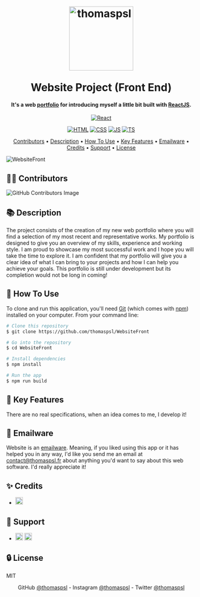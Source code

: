 <h1 align="center">
  <p></p><p></p> 
  <a href="https://www.thomaspsl.fr"><img src="https://user-images.githubusercontent.com/84765571/216166816-aa52913c-abfd-453f-8dbf-962a5d147531.png" alt="thomaspsl" width="170"></a>
  <br><p></p>Website Project (Front End)<br>
</h1>
<h4 align="center">It's a web <a href="https://www.thomaspsl.fr" target="_blank">portfolio</a> for introducing myself a little bit built with <a href="https://fr.reactjs.org/" target="_blank">ReactJS</a>.</h4>

<!-- --------------------------------------------------------- -->

<p align="center">
  <a href="https://fr.reactjs.org/"><img src="https://img.shields.io/badge/React-18.2-5ED3F3" alt="React"></a>
</p>
<p align="center">
  <a href="https://html.com/"><img src="https://img.shields.io/badge/HTML-5.0-E34C26" alt="HTML"></a>
  <a href="https://developer.mozilla.org/fr/docs/Learn/CSS"><img src="https://img.shields.io/badge/CSS-3.0-563D7C" alt="CSS"></a>
  <a href="https://developer.mozilla.org/fr/docs/Learn/JavaScript"><img src="https://img.shields.io/badge/JS-_13.0_-F1E05A" alt="JS"></a>
  <a href="https://www.typescriptlang.org/"><img src="https://img.shields.io/badge/TS-4.8-3178C6" alt="TS"></a>
</p>

<!-- --------------------------------------------------------- -->

<p align="center">
  <a href="#-contributors">Contributors</a> •
  <a href="#-description">Description</a> •
  <a href="#-how-to-use">How To Use</a> •
  <a href="#-key-features">Key Features</a> •
  <a href="#-emailware">Emailware</a> •
  <a href="#-credits">Credits</a> •
  <a href="#-support">Support</a> •
  <a href="#-license">License</a>
</p>

<!-- --------------------------------------------------------- -->
![WebsiteFront](https://github.com/thomaspsl/WebsiteFront/assets/84765571/52061de2-2c13-4dda-b25e-7297cb02b1c0)

<!-- --------------------------------------------------------- -->

## 👨‍🎓 Contributors
![GitHub Contributors Image](https://contrib.rocks/image?repo=thomaspsl/WebsiteFront)

<!-- --------------------------------------------------------- -->

## 📚 Description
The project consists of the creation of my new web portfolio where you will find a selection of my most recent and representative works. My portfolio is designed to give you an overview of my skills, experience and working style. I am proud to showcase my most successful work and I hope you will take the time to explore it. I am confident that my portfolio will give you a clear idea of what I can bring to your projects and how I can help you achieve your goals. This portfolio is still under development but its completion would not be long in coming!

<!-- --------------------------------------------------------- -->

## 🚀 How To Use
To clone and run this application, you'll need [Git](https://git-scm.com) (which comes with [npm](http://npmjs.com)) installed on your computer. From your command line:
```bash
# Clone this repository
$ git clone https://github.com/thomaspsl/WebsiteFront

# Go into the repository
$ cd WebsiteFront

# Install dependencies
$ npm install

# Run the app
$ npm run build
```

<!-- --------------------------------------------------------- -->

## 🔑 Key Features
There are no real specifications, when an idea comes to me, I develop it!

<!-- --------------------------------------------------------- -->

## 📮 Emailware
Website is an [emailware](https://en.wiktionary.org/wiki/emailware). Meaning, if you liked using this app or it has helped you in any way, I'd like you send me an email at <contact@thomaspsl.fr> about anything you'd want to say about this web software. I'd really appreciate it!

<!-- --------------------------------------------------------- -->

## ✨ Credits
-   <a href="https://developer.android.com/jetpack/compose"><img src="https://img.shields.io/badge/Wavy%20Transitions-B404FB.svg?style=for-the-badge&logo=Npm&logoColor=white" height="20" alt="Jetpack%20Compose"></a>

<!-- --------------------------------------------------------- -->

## 💸 Support
-   <a href="https://www.patreon.com"><img src="https://img.shields.io/badge/Patreon-F96854?style=for-the-badge&logo=patreon&logoColor=white" height="20" alt="Patreon"></a>
    <a href="https://www.paypal.com"><img src="https://img.shields.io/badge/PayPal-00457C?style=for-the-badge&logo=paypal&logoColor=white" height="20" alt="Paypal"></a>

<!-- --------------------------------------------------------- -->

## 🔒 License
MIT

<!-- --------------------------------------------------------- -->

<p align="center">
  GitHub <a href="https://github.com/thomaspsl">@thomaspsl</a> - Instagram <a href="https://www.instagram.com/thomaspsl_">@thomaspsl</a> - Twitter <a href="https://twitter.com/thomaspsl_">@thomaspsl</a>
</p>
